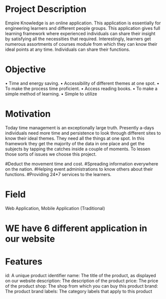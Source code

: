 # Project Description
Empire Knowledge is an online application. This application is essentially for engineering learners and different people groups. This application gives full learning framework where experienced individuals can share their insight by satisfying all the necessities that required. Interestingly, learners get numerous assortments of courses module from which they can know their ideal points at any time. Individuals can share their functions.

# Objective
•	Time and energy saving.
•	Accessibility of different themes at one spot.
•	To make the process time proficient.
•	Access reading books.
•	To make a simple method of learning.
•	Simple to utilize

# Motivation
Today time management is an exceptionally large truth. Presently a-days individuals need more time and persistence to look through different sites to know their ideal themes. They need all the things at one spot. In this framework they get the majority of the data in one place and get the subjects by tapping the catches inside a couple of moments. To lessen those sorts of issues we choose this project.

#Deduct the movement time and cost. 
#Spreading information everywhere on the nation. 
#Helping event administrations to know others about their functions. 
#Providing 24*7 services to the learners.

# Field
Web Application, Mobile Application (Traditional)

# WE have 6 different application in our website

# Features
id: A unique product identifier
name: The title of the product, as displayed on our website
description: The description of the product
price: The price of the product
shop: The shop from which you can buy this product
brand: The product brand
labels: The category labels that apply to this product
